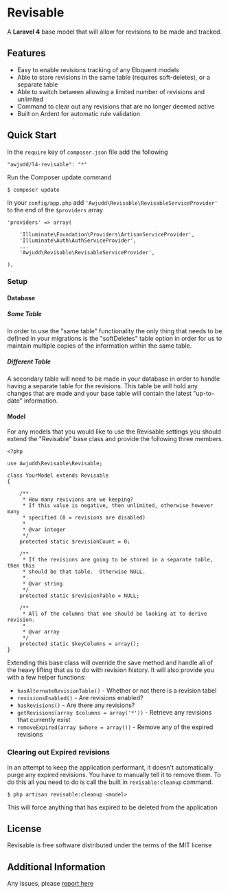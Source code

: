 Revisable
============

A **Laravel 4** base model that will allow for revisions to be made and tracked.

## Features

 - Easy to enable revisions tracking of any Eloquent models
 - Able to store revisions in the same table (requires soft-deletes), or a separate table
 - Able to switch between allowing a limited number of revisions and unlimited
 - Command to clear out any revisions that are no longer deemed active
 - Built on Ardent for automatic rule validation

## Quick Start

In the `require` key of `composer.json` file add the following

    "awjudd/l4-revisable": "*"

Run the Composer update command

    $ composer update

In your `config/app.php` add `'Awjudd\Revisable\RevisableServiceProvider'` to the end of the `$providers` array

    'providers' => array(

        'Illuminate\Foundation\Providers\ArtisanServiceProvider',
        'Illuminate\Auth\AuthServiceProvider',
        ...
        'Awjudd\Revisable\RevisableServiceProvider',

    ),

### Setup

#### Database

##### Same Table

In order to use the "same table" functionality the only thing that needs to be defined in your migrations is the "softDeletes" table option in order for us to maintain multiple copies of the information within the same table.

##### Different Table

A secondary table will need to be made in your database in order to handle having a separate table for the revisions.  This table be will hold any changes that are made and your base table will contain the latest "up-to-date" information.

#### Model

For any models that you would like to use the Revisable settings you should extend the "Revisable" base class and provide the following three members.

    <?php

    use Awjudd\Revisable\Revisable;

    class YourModel extends Revisable
    {

        /**
         * How many revivions are we keeping?
         * If this value is negative, then unlimited, otherwise however many
         * specified (0 = revisions are disabled)
         * 
         * @var integer
         */
        protected static $revisionCount = 0;

        /**
         * If the revisions are going to be stored in a separate table, then this
         * should be that table.  Otherwise NULL.
         * 
         * @var string
         */
        protected static $revisionTable = NULL;

        /**
         * All of the columns that one should be looking at to derive revision.
         * 
         * @var array
         */
        protected static $keyColumns = array();
    }

Extending this base class will override the save method and handle all of the heavy lifting that as to do with revision history.  It will also provide you with a few helper functions:
 - `hasAlternateRevisionTable()` - Whether or not there is a revision tabel
 - `revisionsEnabled()` - Are revisions enabled?
 - `hasRevisions()` - Are there any revisions?
 - `getRevisions(array $columns = array('*'))` - Retrieve any revisions that currently exist
 - `removeExpired(array $where = array())` - Remove any of the expired revisions

### Clearing out Expired revisions

In an attempt to keep the application performant, it doesn't automatically purge any expired revisions.  You have to manually tell it to remove them.  To do this all you need to do is call the built in `revisable:cleanup` command.

    $ php artisan revisable:cleanup <model>

This will force anything that has expired to be deleted from the application

## License

Revisable is free software distributed under the terms of the MIT license

## Additional Information

Any issues, please [report here](https://github.com/awjudd/l4-revisable/issues)